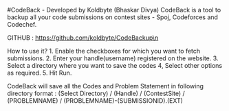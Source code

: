 #CodeBack - Developed by Koldbyte (Bhaskar Divya)
CodeBack is a tool to backup all your code submissions on contest sites - Spoj, Codeforces and Codechef.

GITHUB : https://github.com/koldbyte/CodeBackup\n
				
How to use it?
	1. Enable the checkboxes for which you want to fetch submissions.
	2. Enter your handle(username) registered on the website.
	3. Select a directory where you want to save the codes
	4, Select other options as required.
	5. Hit Run.
				
CodeBack will save all the Codes and Problem Statement in following directory format :
(Select Directory) / (Handle) / (ContestSite) / (PROBLEMNAME) / (PROBLEMNAME)-(SUBMISSIONID).(EXT)
